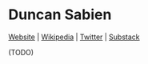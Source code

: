 # Duncan Sabien

[Website]() | [Wikipedia]() |  [Twitter]() | [Substack](https://substack.com/@homosabiens)

(TODO)